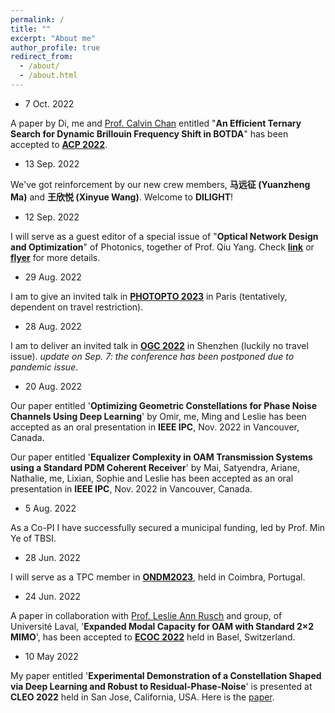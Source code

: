 ```yaml
---
permalink: /
title: ""
excerpt: "About me"
author_profile: true
redirect_from: 
  - /about/
  - /about.html
---
```

- 7 Oct. 2022

A paper by Di, me and [Prof. Calvin Chan](https://lightweb.ie.cuhk.edu.hk/) entitled "**An Efficient Ternary Search for Dynamic Brillouin Frequency Shift in BOTDA**" has been accepted to [**ACP 2022**](http://www.acp2022.org/). 

- 13 Sep. 2022

We've got reinforcement by our new crew members, **马远征 (Yuanzheng Ma)** and **王欣悦 (Xinyue Wang)**. Welcome to **DILIGHT**!

- 12 Sep. 2022

I will serve as a guest editor of a special issue of "**Optical Network Design and Optimization**" of Photonics, together of Prof. Qiu Yang. Check [**link**](https://www.mdpi.com/journal/photonics/special_issues/DN426N7VV4) or [**flyer**](https://mycuhk-my.sharepoint.com/:b:/g/personal/1155021186_link_cuhk_edu_hk/Ed446pRdXutNr3z1fpSylmUBKUmkSB8MV8cnwyd6tTbwfA?e=bf3UQN) for more details.


- 29 Aug. 2022

I am to give an invited talk in [**PHOTOPTO 2023**](https://www.thescimeets.org/photopto2023/) in Paris (tentatively, dependent on travel restriction).

- 28 Aug. 2022

I am to deliver an invited talk in [**OGC 2022**](http://www.ipsogc.org/) in Shenzhen (luckily no travel issue). *update on Sep. 7: the conference has been postponed due to pandemic issue*.

- 20 Aug. 2022

Our paper entitled '**Optimizing Geometric Constellations for Phase Noise Channels Using Deep Learning**' by Omir, me, Ming and Leslie has been accepted as an oral presentation in **IEEE IPC**, Nov. 2022 in Vancouver, Canada. 

Our paper entitled '**Equalizer Complexity in OAM Transmission Systems using a Standard PDM Coherent Receiver**' by Mai, Satyendra, Ariane, Nathalie, me, Lixian, Sophie and Leslie has been accepted as an oral presentation in **IEEE IPC**, Nov. 2022 in Vancouver, Canada. 

- 5 Aug. 2022

As a Co-PI I have successfully secured a municipal funding, led by Prof. Min Ye of TBSI. 

- 28 Jun. 2022

I will serve as a TPC member in **[ONDM2023](https://ondm2023.inescc.pt/)**, held in Coimbra, Portugal.

- 24 Jun. 2022

A paper in collaboration with [Prof. Leslie Ann Rusch](https://ocl.fsg.ulaval.ca/team/leslie-rusch) and group, of Universit&eacute; Laval, '**Expanded Modal Capacity for OAM with Standard 2×2 MIMO**', has been accepted to **[ECOC 2022](https://www.ecoc2022.org/)** held in Basel, Switzerland.

- 10 May 2022

My paper entitled '**Experimental Demonstration of a Constellation Shaped via Deep Learning and Robust to Residual-Phase-Noise**' is presented at **CLEO 2022** held in San Jose, California, USA. Here is the [paper](https://ocl.fsg.ulaval.ca/fileadmin/user_upload/CLEO2022_Leslie.pdf).







